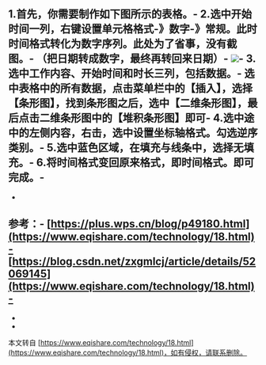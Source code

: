 1.首先，你需要制作如下图所示的表格。-
2.**选中开始时间一列，右键设置单元格格式-》数字-》常规。此时时间格式转化为数字序列。此处为了省事，没有截图。**-
**（把日期转成数字，最终再转回来日期）**-
[![](https://i.ibb.co/vc1Hswp/20210517191851.png)](https://ibb.co/sgj25mn)-
3.选中工作内容、开始时间和时长三列，包括数据。-
选中表格中的所有数据，点击菜单栏中的【插入】，选择【条形图】，找到条形图之后，选中【二维条形图】，最后点击二维条形图中的【**堆积条形图**】即可-
4.选中途中的左侧内容，右击，选中设置坐标轴格式。勾选逆序类别。-
5.选中蓝色区域，在填充与线条中，选择无填充。-
6.将时间格式变回原来格式，即时间格式。即可完成。-
-
-
参考：-
[https://plus.wps.cn/blog/p49180.html](https://www.eqishare.com/technology/18.html)-
[https://blog.csdn.net/zxgmlcj/article/details/52069145](https://www.eqishare.com/technology/18.html)-
-
-

-

本文转自 [https://www.eqishare.com/technology/18.html](https://www.eqishare.com/technology/18.html)，如有侵权，请联系删除。